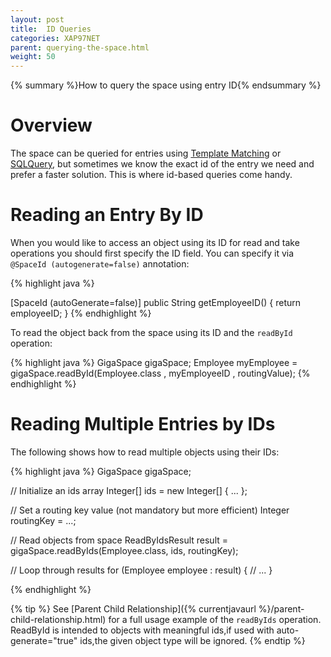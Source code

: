 ```yaml
---
layout: post
title:  ID Queries
categories: XAP97NET
parent: querying-the-space.html
weight: 50
---
```


{% summary %}How to query the space using entry ID{% endsummary %}

# Overview

The space can be queried for entries using [Template Matching](./template-matching.html) or [SQLQuery](./sqlquery.html), but sometimes we know the exact id of the entry we need and prefer a faster solution. This is where id-based queries come handy.

# Reading an Entry By ID

When you would like to access an object using its ID for read and take operations you should first specify the ID field. You can specify it via `@SpaceId (autogenerate=false)` annotation:

{% highlight java %}

[SpaceId (autoGenerate=false)]
public String getEmployeeID() {
    return employeeID;
}
{% endhighlight %}

To read the object back from the space using its ID and the `readById` operation:

{% highlight java %}
GigaSpace gigaSpace;
Employee myEmployee = gigaSpace.readById(Employee.class , myEmployeeID , routingValue);
{% endhighlight %}

# Reading Multiple Entries by IDs

The following shows how to read multiple objects using their IDs:

{% highlight java %}
GigaSpace gigaSpace;

// Initialize an ids array
Integer[] ids = new Integer[] { ... };

// Set a routing key value (not mandatory but more efficient)
Integer routingKey = ...;

// Read objects from space
ReadByIdsResult<Employee> result = gigaSpace.readByIds(Employee.class, ids, routingKey);

// Loop through results
for (Employee employee : result) {
  // ...
}

{% endhighlight %}

{% tip %}
See [Parent Child Relationship]({% currentjavaurl %}/parent-child-relationship.html) for a full usage example of the `readByIds` operation.
ReadById is intended to objects with meaningful ids,if used with auto-generate="true" ids,the given object type will be ignored.
{% endtip %}


